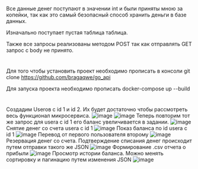 
Все данные денег поступают в значении int и были приняты мною за копейки, так как это самый безопасный способ хранить деньги в базе данных.

Изначально поступает пустая таблица таблица.

Также все запросы реализованы методом POST так как отправлять GET запрос с body не принято.
#
Для того чтобы установить проект необходимо прописать в консоли git clone https://github.com/bragaqwe/go_api

Для запуска проекта необходимо прописать docker-compose up --build
#
Создадим Userов c id 1 и id 2. Их будет достаточно чтобы рассмотреть весь функционал микросервиса.
![image](https://user-images.githubusercontent.com/66581773/202797881-75f57223-294e-448e-902b-6ce2d5e56cdf.png)
![image](https://user-images.githubusercontent.com/66581773/202797943-2aeda114-648e-47be-b3aa-b2b2a1d09414.png)
Теперь повторим тот же запрос для usera с id 1 его баланс увеличивается в задании.
![image](https://user-images.githubusercontent.com/66581773/202797912-e4c57066-1fe4-47d9-9962-c1abdd38bb2e.png)
Снятие денег со счета usera c id 1
![image](https://user-images.githubusercontent.com/66581773/202798121-131f1ebb-fa7f-460f-a52f-38bed5bd8a0b.png)
Показ баланса по id usera c id 1
![image](https://user-images.githubusercontent.com/66581773/202798200-8e1ae85c-df4f-4b1f-9c3d-a60642494a1e.png)
Перевод от первого пользователя второму
![image](https://user-images.githubusercontent.com/66581773/202798391-3c79f8b9-d700-4564-9ac1-84dbb49f4540.png)
Резервация денег со счета. Подтверждение списания денег происходит путем отправки такого же JSON
![image](https://user-images.githubusercontent.com/66581773/202798559-76be9fe9-c4e8-4d0e-b9f2-bafd857208f8.png)
Формирование .csv отчета о прибыли
![image](https://user-images.githubusercontent.com/66581773/202798983-176e3c0a-dc91-437d-8f68-5b0567744fa9.png)
Просмотр истории баланса. Можно менять сортировку и пагинацию путем изменения JSON
![image](https://user-images.githubusercontent.com/66581773/202799581-0368d33e-8ac1-4741-836b-67846917d4d2.png)
  






